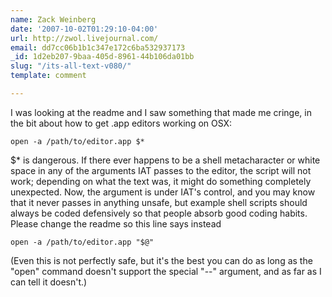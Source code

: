 ```yaml
---
name: Zack Weinberg
date: '2007-10-02T01:29:10-04:00'
url: http://zwol.livejournal.com/
email: dd7cc06b1b1c347e172c6ba532937173
_id: 1d2eb207-9baa-405d-8961-44b106da01bb
slug: "/its-all-text-v080/"
template: comment

---
```


I was looking at the readme and I saw something that made me cringe, in the bit about how to get .app editors working on OSX:

    open -a /path/to/editor.app $*

$* is dangerous.  If there ever happens to be a shell metacharacter or white space in any of the arguments IAT passes to the editor, the script will not work; depending on what the text was, it might do something completely unexpected.  Now, the argument is under IAT's control, and you may know that it never passes in anything unsafe, but example shell scripts should always be coded defensively so that people absorb good coding habits.  Please change the readme so this line says instead

    open -a /path/to/editor.app "$@"

(Even this is not perfectly safe, but it's the best you can do as long as the "open" command doesn't support the special "--" argument, and as far as I can tell it doesn't.)

